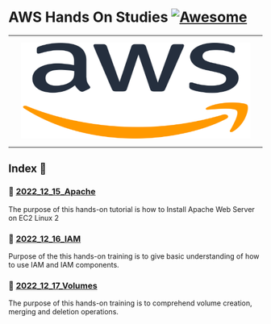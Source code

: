 AWS Hands On Studies  [![Awesome](https://cdn.rawgit.com/sindresorhus/awesome/d7305f38d29fed78fa85652e3a63e154dd8e8829/media/badge.svg)](https://github.com/sindresorhus/awesome)
===============
<hr>

<p align="center">
    <img alt="Python" src="https://raw.githubusercontent.com/medipnegiz/linux_cheat_sheet/main/Img/aws.svg" height="190" width="455">
</p>
<hr>

## Index 📜

### 🔖 [2022_12_15_Apache](https://github.com/latifyildirim/aws-hands-on/blob/main/2022_12_15_Apache/ec2-apache-install.sh)
The purpose of this hands-on tutorial is how to Install Apache Web Server on EC2 Linux 2

### 🔖 [2022_12_16_IAM](https://github.com/latifyildirim/aws-hands-on/blob/main/2022_12_16_IAM/IAM%20.md)
Purpose of the this hands-on training is to give basic understanding of how to use IAM and IAM components.

### 🔖 [2022_12_17_Volumes](https://github.com/latifyildirim/aws-hands-on/tree/main/2022_12_17_Volumes)
The purpose of this hands-on training is to comprehend volume creation, merging and deletion operations.
